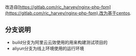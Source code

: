 改造自[https://gitlab.com/ric_harvey/nginx-php-fpm](https://gitlab.com/ric_harvey/nginx-php-fpm),改为基于centos.

## 分支说明
* build分支为阿里云云效使用的用来构建测试项目的
* aliyun分支为线上环境使用的运行环境
